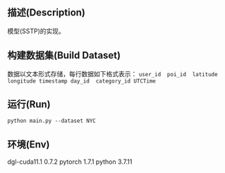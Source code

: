 ## 描述(Description)
模型(SSTP)的实现。
## 构建数据集(Build Dataset)
数据以文本形式存储，每行数据如下格式表示：
`user_id  poi_id  latitude  longitude timestamp day_id  category_id UTCTime`
## 运行(Run)
`python main.py --dataset NYC`
## 环境(Env)
dgl-cuda11.1	0.7.2
pytorch	1.7.1
python	3.7.11
